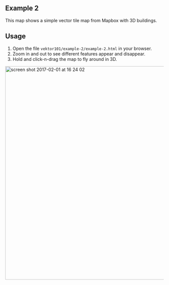 ## Example 2

This map shows a simple vector tile map from Mapbox with 3D buildings. 

## Usage
1. Open the file `vektor101/example-2/example-2.html` in your browser.
2. Zoom in and out to see different features appear and disappear.
3. Hold <ctrl> and click-n-drag the map to fly around in 3D.

<img width="678" alt="screen shot 2017-02-01 at 16 24 02" src="https://cloud.githubusercontent.com/assets/2197944/22512923/de57c822-e89a-11e6-8d1f-09fcdfcc5fbd.png">